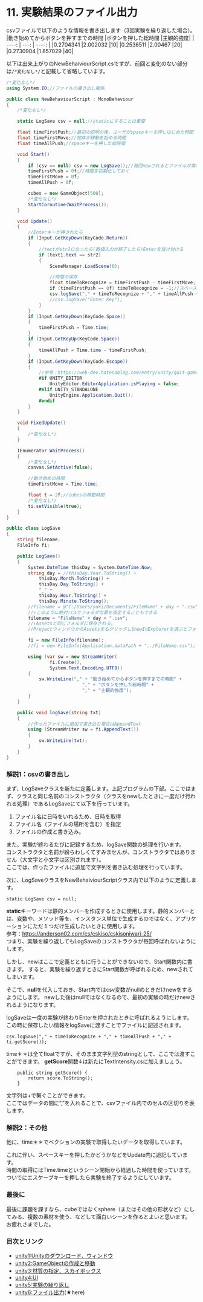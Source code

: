 # 11. 実験結果のファイル出力
csvファイルで以下のような情報を書き出します（3回実験を繰り返した場合）。
|動き始めてからボタンを押すまでの時間	|ボタンを押した総時間	|主観的強度|
| ----: | ---: | ----: |
|0.2704341	|2.002032	|10|
|0.2536511	|2.00467	|20|
|0.2730904	|1.857029	|40|

以下は出来上がりのNewBehaiviourScript.csですが、前回と変化のない部分は`/*変化なし*/`と記載して省略しています。

```c#
/*変化なし*/
using System.IO;//ファイルの書き出し関係

public class NewBehaviourScript : MonoBehaviour
{
    /*変化なし*/

    static LogSave csv = null;//staticにすることは重要

    float timeFirstPush;//最初の説明の後、ユーザがspaceキーを押しはじめた時間
    float timeFirstMove;//物体が移動を始める時間
    float timeAllPush;//spaceキーを押した総時間

    void Start()
    {
        if (csv == null) csv = new LogSave();//毎回newされるとファイルが実験のたびに初期化されてしまうので避ける
        timeFirstPush = 0f;//時間を初期化しておく
        timeFirstMove = 0f;
        timeAllPush = 0f;

        cubes = new GameObject[500];
        /*変化なし*/
        StartCoroutine(WaitProcess());
    }

    void Update()
    {
        //Enterキーが押されたら
        if (Input.GetKeyDown(KeyCode.Return))
        {
            //textがstr2になったら(数値入力が終了したら)Enterを受け付ける
            if (text1.text == str2)
            {
                SceneManager.LoadScene(0);

                //時間の保存                
                float timeToRecognize = timeFirstPush - timeFirstMove;
                if (timeFirstPush == 0f) timeToRecognize = -1;//スペースキーを押さなかった場合
                csv.logSave("," + timeToRecognize + "," + timeAllPush + "," + ti.getScore());
                //csv.logSave("Enter Key");
            }
        }
        if (Input.GetKeyDown(KeyCode.Space))
        {
            timeFirstPush = Time.time;
        }
        if (Input.GetKeyUp(KeyCode.Space))
        {
            timeAllPush = Time.time - timeFirstPush;
        }
        if (Input.GetKeyDown(KeyCode.Escape))
        {
            //参考：https://web-dev.hatenablog.com/entry/unity/quit-game
            #if UNITY_EDITOR
                UnityEditor.EditorApplication.isPlaying = false;
            #elif UNITY_STANDALONE
                UnityEngine.Application.Quit();
            #endif
        }
    }

    void FixedUpdate()
    {
        /*変化なし*/
    }

    IEnumerator WaitProcess()
    {
        /*変化なし*/
        canvas.SetActive(false);

        //動き始めの時間
        timeFirstMove = Time.time;

        float t = 2f;//cubesの移動時間
        /*変化なし*/
        ti.setVisible(true);
    }
}

public class LogSave
{
    string filename;
    FileInfo fi;

    public LogSave()
    {
        System.DateTime thisDay = System.DateTime.Now;
        string day = //thisDay.Year.ToString() +
            thisDay.Month.ToString() +
            thisDay.Day.ToString() +
            "_" +
            thisDay.Hour.ToString() +
            thisDay.Minute.ToString();
        //filename = @"C:/Users/yuki/Documents/FileName" + day + ".csv";
        //↑このように絶対パスでフォルダ位置を指定することもできる
        filename = "FileName" + day + ".csv";
        //↑Assetsと同じフォルダに保存される。
        //ProjectウィンドウからAssetsを右クリックしShowInExplorerを選ぶとフォルダが開ける

        fi = new FileInfo(filename);
        //fi = new FileInfo(Application.dataPath + "../FileName.csv");

        using (var sw = new StreamWriter(
                fi.Create(),
                System.Text.Encoding.UTF8))
        {
            sw.WriteLine("," + "動き始めてからボタンを押すまでの時間" +
                            "," + "ボタンを押した総時間" +
                            "," + "主観的強度");
        }
    }

    public void logSave(string txt)
    {
        //作ったファイルに追加で書き込む場合はAppendText
        using (StreamWriter sw = fi.AppendText())
        {
            sw.WriteLine(txt);
        }
    }
}
```

### 解説1：csvの書き出し

まず、LogSaveクラスを新たに定義します。上記プログラムの下部。ここではまず、クラスと同じ名前のコンストラクタ（クラスをnewしたときに一度だけ行われる処理）であるLogSaveにて以下を行っています。
1. ファイル名に日時をいれるため、日時を取得
2. ファイル名（ファイルの場所を含む）を指定
3. ファイルの作成と書き込み。

また、実験が終わるたびに記録するため、logSave関数の処理を行います。  
コンストラクタと名前が紛らわしくてすみませんが、コンストラクタではありません（大文字と小文字は区別されます）。  
ここでは、作ったファイルに追加で文字列を書き込む処理を行っています。

次に、LogSaveクラスをNewBehaiviourScriptクラス内で以下のように定義します。
```
static LogSave csv = null;
```
**static**キーワードは静的メンバーを作成するときに使用します。静的メンバーとは、変数や、メソッド等を、インスタンス単位で生成するのではなく、アプリケーションにただ１つだけ生成したいときに使用します。  
参考：https://anderson02.com/cs/cskiso/cskisoniwari-25/  
つまり、実験を繰り返してもLogSaveのコンストラクタが毎回呼ばれないようにします。

しかし、newはここで定義とともに行うことができないので、Start関数内に書きます。
すると、実験を繰り返すときにStart関数が呼ばれるため、newされてしまいます。

そこで、**null**を代入しておき、Start内ではcsv変数がnullのときだけnewをするようにします。
newした後はnullではなくなるので、最初の実験の時だけnewされるようになります。

logSaveは一度の実験が終わりEnterを押されたときに呼ばれるようにします。
この時に保存したい情報をlogSaveに渡すことでファイルに記述されます。
```
csv.logSave("," + timeToRecognize + "," + timeAllPush + "," + ti.getScore());
```
time＊＊は全てfloatですが、そのまま文字列型のstringとして、ここでは渡すことができます。
**getScore**関数↓は新たにTextIntensity.csに加えましょう。
```
    public string getScore() { 
        return score.ToString();
    }
```
文字列は+で繋ぐことができます。  
ここではデータの間に”,”を入れることで、csvファイル内でのセルの区切りを表します。


### 解説2：その他
他に、time＊＊でベクションの実験で取得したいデータを取得しています。

これに伴い、スペースキーを押したかどうかなどをUpdate内に追記しています。  
時間の取得にはTime.timeというシーン開始から経過した時間を使っています。  
ついでにエスケープキーを押したら実験を終了するようにしています。  　

### 最後に
最後に課題を課すなら、cubeではなくsphere（またはその他の形状など）にしてみる、複数の素材を使う、などして面白いシーンを作るとよいと思います。
お疲れさまでした。


### 目次とリンク
- [unity1:Unityのダウンロード、ウィンドウ](https://github.com/yukimiteippai/Unity-minimum-for-vection-experiment/blob/main/unity1.md)
- [unity2:GameObjectの作成と移動](https://github.com/yukimiteippai/Unity-minimum-for-vection-experiment/blob/main/unity2.md)
- [unity3:材質の指定、スカイボックス](https://github.com/yukimiteippai/Unity-minimum-for-vection-experiment/blob/main/unity3.md)
- [unity4:UI](https://github.com/yukimiteippai/Unity-minimum-for-vection-experiment/blob/main/unity4.md)
- [unity5:実験の繰り返し](https://github.com/yukimiteippai/Unity-minimum-for-vection-experiment/blob/main/unity5.md)
- [unity6:ファイル出力](https://github.com/yukimiteippai/Unity-minimum-for-vection-experiment/blob/main/unity6.md)(★here)
